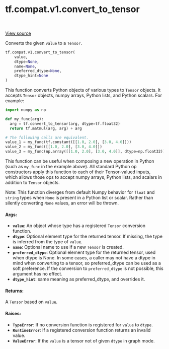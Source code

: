 <div itemscope itemtype="http://developers.google.com/ReferenceObject">
<meta itemprop="name" content="tf.compat.v1.convert_to_tensor" />
<meta itemprop="path" content="Stable" />
</div>

# tf.compat.v1.convert_to_tensor

<!-- Insert buttons -->

<table class="tfo-notebook-buttons tfo-api" align="left">
</table>

<a target="_blank" href="/code/stable/tensorflow/python/framework/ops.py">View source</a>



<!-- Start diff -->
Converts the given `value` to a `Tensor`.

``` python
tf.compat.v1.convert_to_tensor(
    value,
    dtype=None,
    name=None,
    preferred_dtype=None,
    dtype_hint=None
)
```



<!-- Placeholder for "Used in" -->

This function converts Python objects of various types to `Tensor`
objects. It accepts `Tensor` objects, numpy arrays, Python lists,
and Python scalars. For example:

```python
import numpy as np

def my_func(arg):
  arg = tf.convert_to_tensor(arg, dtype=tf.float32)
  return tf.matmul(arg, arg) + arg

# The following calls are equivalent.
value_1 = my_func(tf.constant([[1.0, 2.0], [3.0, 4.0]]))
value_2 = my_func([[1.0, 2.0], [3.0, 4.0]])
value_3 = my_func(np.array([[1.0, 2.0], [3.0, 4.0]], dtype=np.float32))
```

This function can be useful when composing a new operation in Python
(such as `my_func` in the example above). All standard Python op
constructors apply this function to each of their Tensor-valued
inputs, which allows those ops to accept numpy arrays, Python lists,
and scalars in addition to `Tensor` objects.

Note: This function diverges from default Numpy behavior for `float` and
  `string` types when `None` is present in a Python list or scalar. Rather
  than silently converting `None` values, an error will be thrown.

#### Args:


* <b>`value`</b>: An object whose type has a registered `Tensor` conversion function.
* <b>`dtype`</b>: Optional element type for the returned tensor. If missing, the type
  is inferred from the type of `value`.
* <b>`name`</b>: Optional name to use if a new `Tensor` is created.
* <b>`preferred_dtype`</b>: Optional element type for the returned tensor, used when
  dtype is None. In some cases, a caller may not have a dtype in mind when
  converting to a tensor, so preferred_dtype can be used as a soft
  preference.  If the conversion to `preferred_dtype` is not possible, this
  argument has no effect.
* <b>`dtype_hint`</b>: same meaning as preferred_dtype, and overrides it.


#### Returns:

A `Tensor` based on `value`.



#### Raises:


* <b>`TypeError`</b>: If no conversion function is registered for `value` to `dtype`.
* <b>`RuntimeError`</b>: If a registered conversion function returns an invalid value.
* <b>`ValueError`</b>: If the `value` is a tensor not of given `dtype` in graph mode.